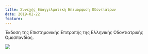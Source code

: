 ```yaml
---
title: Συνεχής Επαγγελματική Επιμόρφωση Οδοντιάτρων
date: 2019-02-22
feature: 
---
```

Έκδοση της Επιστημονικής Επιτροπής της Ελληνικής Οδοντιατρικής Ομοσπονδίας.

<a href="{{site.baseurl}}/files/docs/news-2019-02-22-epimo.pdf">
<img src="{{site.baseurl}}/files/docs/news-2019-02-22-epimo.jpg"  class="img-fluid w-25 p-3"></a>